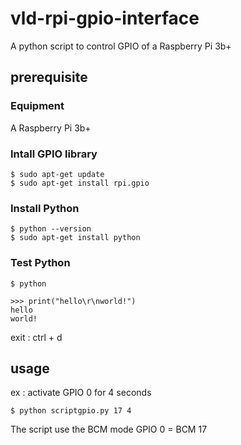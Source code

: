 # vld-rpi-gpio-interface
A python script to control GPIO of a Raspberry Pi 3b+

## prerequisite

### Equipment
A Raspberry Pi 3b+

### Intall GPIO library
```
$ sudo apt-get update
$ sudo apt-get install rpi.gpio
```

### Install Python
```
$ python --version
$ sudo apt-get install python
```

### Test Python
```
$ python
```
```
>>> print("hello\r\nworld!")
hello
world!
```

exit : ctrl + d

## usage
ex : activate GPIO 0 for 4 seconds
```
$ python scriptgpio.py 17 4
```
The script use the BCM mode GPIO 0 = BCM 17
